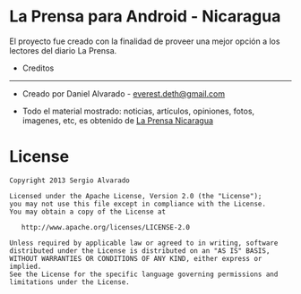 ﻿La Prensa para Android - Nicaragua
==================================

El proyecto fue creado con la finalidad de proveer una mejor opción a los lectores del diario La Prensa. 

- Creditos
----------

 * Creado por Daniel Alvarado - everest.deth@gmail.com

 * Todo el material mostrado: noticias, artículos, opiniones, fotos, imagenes, etc, es obtenido de [La Prensa Nicaragua][1]

License
=======

    Copyright 2013 Sergio Alvarado

    Licensed under the Apache License, Version 2.0 (the "License");
    you may not use this file except in compliance with the License.
    You may obtain a copy of the License at

       http://www.apache.org/licenses/LICENSE-2.0

    Unless required by applicable law or agreed to in writing, software
    distributed under the License is distributed on an "AS IS" BASIS,
    WITHOUT WARRANTIES OR CONDITIONS OF ANY KIND, either express or implied.
    See the License for the specific language governing permissions and
    limitations under the License.


 [1]: http://www.laprensa.com.ni/
